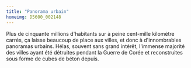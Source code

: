 ```yaml
---
title: "Panorama urbain"
homeimg: D5600_002148
---
```

Plus de cinquante millions d'habitants sur à peine cent-mille kilomètre carrés, ça laisse beaucoup de place aux villes,
et donc à d'innombrables panoramas urbains. Hélas, souvent sans grand intérêt, l'immense majorité des villes ayant été
détruites pendant la Guerre de Corée et reconstruites sous forme de cubes de béton depuis.